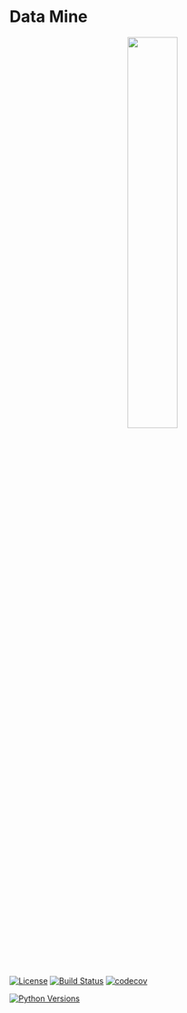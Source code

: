 # Data Mine

<p align="center">
  <img width="42%" height="42%" src="https://github.com/SebiSebi/DataMine/blob/master/images/logo/goldmine_logo_v1.png">
</p>

[![License](https://img.shields.io/badge/License-Apache%202.0-blue.svg)](https://github.com/SebiSebi/DataMine/blob/master/LICENSE)
[![Build Status](https://travis-ci.com/SebiSebi/DataMine.svg?branch=master)](https://travis-ci.com/github/SebiSebi/DataMine)
[![codecov](https://codecov.io/gh/SebiSebi/DataMine/branch/master/graph/badge.svg)](https://codecov.io/gh/SebiSebi/DataMine)

[![Python Versions](https://img.shields.io/badge/python-2.7%20%7C%203.4%20%7C%203.5%20%7C%203.6%20%7C%203.7%20%7C%203.8-blue)](https://pypi.org/project/data-mine/)
